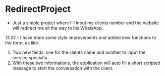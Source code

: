 # RedirectProject


- Just a simple project where i'll input my clients number and the website will redirect me all the way to his WhatsApp.

13.07 - I have done some style improvements and added new functions to the form, as like: 
<br>
1. Two new fields: one for the clients name and another to input the service specialty.
2. With these two informations, the application will auto fill a short scripted message to start the conversation with the client.
